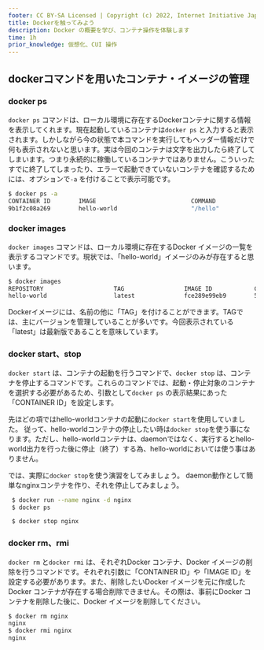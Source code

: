 ```yaml
---
footer: CC BY-SA Licensed | Copyright (c) 2022, Internet Initiative Japan Inc.
title: Dockerを触ってみよう
description: Docker の概要を学び、コンテナ操作を体験します
time: 1h
prior_knowledge: 仮想化、CUI 操作
---
```


<header-table/>

## dockerコマンドを用いたコンテナ・イメージの管理

### docker ps

`docker ps` コマンドは、ローカル環境に存在するDockerコンテナに関する情報を表示してくれます。現在起動しているコンテナは`docker ps` と入力すると表示されます。しかしながら今の状態で本コマンドを実行してもヘッダー情報だけで何も表示されないと思います。実は今回のコンテナは文字を出力したら終了してしまいます。つまり永続的に稼働しているコンテナではありません。こういったすでに終了してしまったり、エラーで起動できていないコンテナを確認するためには、オプションで`-a` を付けることで表示可能です。

```bash
$ docker ps -a
CONTAINER ID        IMAGE                           COMMAND                  CREATED             STATUS                      PORTS                      NAMES
9b1f2c08a269        hello-world                     "/hello"                 11 seconds ago      Exited (0) 11 seconds ago                              admiring_jang
```

### docker images

`docker images` コマンドは、ローカル環境に存在するDocker イメージの一覧を表示するコマンドです。現状では、「hello-world」イメージのみが存在すると思います。

```bash
$ docker images
REPOSITORY                    TAG                 IMAGE ID            CREATED             SIZE
hello-world                   latest              fce289e99eb9        5 weeks ago         1.84kB
```
Dockerイメージには、名前の他に「TAG」を付けることができます。TAGでは、主にバージョンを管理していることが多いです。今回表示されている「latest」は最新版であることを意味しています。

### docker start、stop

`docker start` は、コンテナの起動を行うコマンドで、`docker stop` は、コンテナを停止するコマンドです。これらのコマンドでは、起動・停止対象のコンテナを選択する必要があるため、引数として`docker ps` の表示結果にあった「CONTAINER ID」を設定します。

先ほどの項ではhello-worldコンテナの起動に`docker start`を使用していました。
従って、hello-worldコンテナの停止したい時は`docker stop`を使う事になります。ただし、hello-worldコンテナは、daemonではなく、実行するとhello-world出力を行った後に停止（終了）する為、hello-worldにおいては使う事はありません。

では、実際に`docker stop`を使う演習をしてみましょう。
daemon動作として簡単なnginxコンテナを作り、それを停止してみましょう。

```bash
 $ docker run --name nginx -d nginx
 $ docker ps
```

```bash
 $ docker stop nginx
```

### docker rm、rmi

`docker rm` と`docker rmi` は、それぞれDocker コンテナ、Docker イメージの削除を行うコマンドです。それぞれ引数に「CONTAINER ID」や「IMAGE ID」を設定する必要があります。また、削除したいDocker イメージを元に作成したDocker コンテナが存在する場合削除できません。その際は、事前にDocker コンテナを削除した後に、Docker イメージを削除してください。

```bash
$ docker rm nginx
nginx
$ docker rmi nginx
nginx
```

<credit-footer/>
